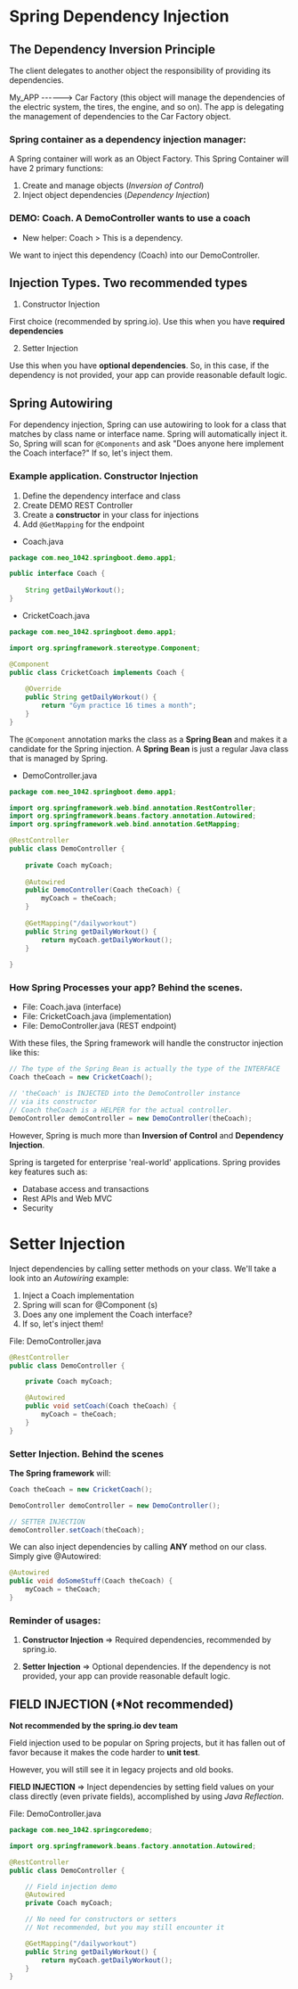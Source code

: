 # Spring Dependency Injection

## The Dependency Inversion Principle

The client delegates to another object the responsibility of providing its
dependencies. 

My_APP ------> Car Factory (this object will manage the dependencies of the
electric system, the tires, the engine, and so on). The app is delegating the
management of dependencies to the Car Factory object.

### Spring container as a dependency injection manager:

A Spring container will work as an Object Factory. This Spring Container will
have 2 primary functions:

1. Create and manage objects (_Inversion of Control_)
2. Inject object dependencies (_Dependency Injection_)

### DEMO: Coach. A DemoController wants to use a coach

- New helper: Coach > This is a dependency.

We want to inject this dependency (Coach) into our DemoController.

## Injection Types. Two recommended types

1. Constructor Injection

First choice (recommended by spring.io).
Use this when you have **required dependencies**

2. Setter Injection

Use this when you have **optional dependencies**. So, in this case, if the
dependency is not provided, your app can provide reasonable default logic.

## Spring Autowiring

For dependency injection, Spring can use autowiring to look for a class that
matches by class name or interface name. Spring will automatically inject it.
So, Spring will scan for ```@Components``` and ask "Does anyone here
implement the Coach interface?" If so, let's inject them.

### Example application. Constructor Injection

1. Define the dependency interface and class
2. Create DEMO REST Controller
3. Create a **constructor** in your class for injections
4. Add ```@GetMapping``` for the endpoint

+ Coach.java
```java
package com.neo_1042.springboot.demo.app1;

public interface Coach {
	
	String getDailyWorkout();
}
```

+ CricketCoach.java
```java
package com.neo_1042.springboot.demo.app1;

import org.springframework.stereotype.Component;

@Component
public class CricketCoach implements Coach {
	
	@Override
    public String getDailyWorkout() {
		return "Gym practice 16 times a month";
    }
}
```

The ```@Component``` annotation marks the class as a **Spring Bean** and makes
it a candidate for the Spring injection.
A **Spring Bean** is just a regular Java class that is managed by Spring.

+ DemoController.java
```java
package com.neo_1042.springboot.demo.app1;

import org.springframework.web.bind.annotation.RestController;
import org.springframework.beans.factory.annotation.Autowired;
import org.springframework.web.bind.annotation.GetMapping;

@RestController
public class DemoController {
	
	private Coach myCoach;
	
	@Autowired
    public DemoController(Coach theCoach) {
		myCoach = theCoach;
    }
	
	@GetMapping("/dailyworkout")
    public String getDailyWorkout() {
		return myCoach.getDailyWorkout();
    }
    
}
```

### How Spring Processes your app? Behind the scenes.

- File: Coach.java (interface)
- File: CricketCoach.java (implementation)
- File: DemoController.java (REST endpoint)

With these files, the Spring framework will handle the constructor
injection like this:

```java
// The type of the Spring Bean is actually the type of the INTERFACE
Coach theCoach = new CricketCoach();

// 'theCoach' is INJECTED into the DemoController instance
// via its constructor
// Coach theCoach is a HELPER for the actual controller.
DemoController demoController = new DemoController(theCoach);
```

However, Spring is much more than **Inversion of Control** and
**Dependency Injection**.

Spring is targeted for enterprise 'real-world' applications.
Spring provides key features such as:

- Database access and transactions
- Rest APIs and Web MVC
- Security

# Setter Injection

Inject dependencies by calling setter methods on your class.
We'll take a look into an _Autowiring_ example:

1. Inject a Coach implementation
2. Spring will scan for @Component (s)
3. Does any one implement the Coach interface?
4. If so, let's inject them!

File: DemoController.java
```java
@RestController
public class DemoController {

	private Coach myCoach;

	@Autowired
	public void setCoach(Coach theCoach) {
		myCoach = theCoach;
	}
}
```

### Setter Injection. Behind the scenes

**The Spring framework** will:

```java
Coach theCoach = new CricketCoach();

DemoController demoController = new DemoController();

// SETTER INJECTION
demoController.setCoach(theCoach);
```

We can also inject dependencies by calling **ANY** method on our
class. Simply give @Autowired:

```java
@Autowired
public void doSomeStuff(Coach theCoach) {
	myCoach = theCoach;
}
```

### Reminder of usages:

1. **Constructor Injection** => Required dependencies, recommended by
spring.io.

2. **Setter Injection** => Optional dependencies.
If the dependency is not provided, your app can provide reasonable
default logic.

## FIELD INJECTION (*Not recommended)

**Not recommended by the spring.io dev team** 

Field injection used to be popular on Spring projects, but it has
fallen out of favor because it makes the code harder to 
**unit test**.

However, you will still see it in legacy projects and old books.

**FIELD INJECTION** => Inject dependencies by setting field values
on your class directly (even private fields), accomplished by using
_Java Reflection_.

File: DemoController.java

```java
package com.neo_1042.springcoredemo;

import org.springframework.beans.factory.annotation.Autowired;

@RestController
public class DemoController {

	// Field injection demo
	@Autowired
	private Coach myCoach;

	// No need for constructors or setters
	// Not recommended, but you may still encounter it

	@GetMapping("/dailyworkout")
	public String getDailyWorkout() {
		return myCoach.getDailyWorkout();
	}
}
```